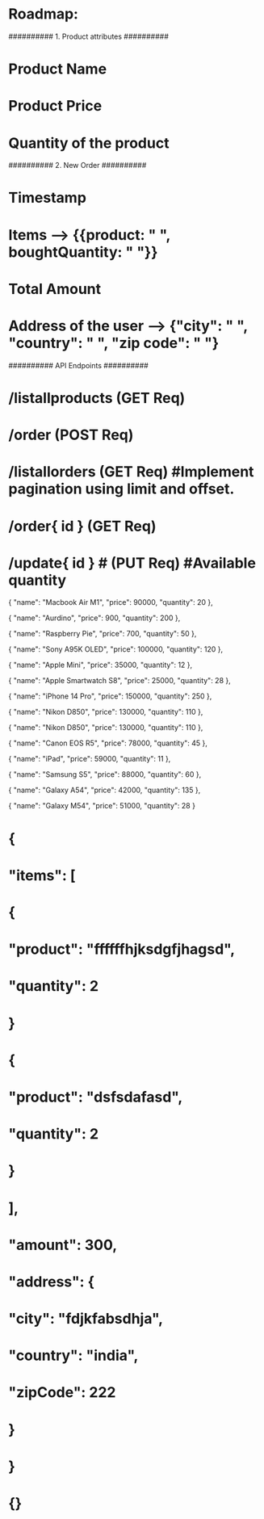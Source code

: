 # Roadmap:

########## 1. Product attributes ##########

# Product Name

# Product Price

# Quantity of the product

########## 2. New Order ##########

# Timestamp

# Items --> {{product: " ", boughtQuantity: " "}}

# Total Amount

# Address of the user --> {"city": " ", "country": " ", "zip code": " "}

########## API Endpoints ##########

# /listallproducts (GET Req)

# /order (POST Req)

# /listallorders (GET Req) #Implement pagination using limit and offset.

# /order{ id } (GET Req)

# /update{ id } # (PUT Req) #Available quantity

{
"name": "Macbook Air M1",
"price": 90000,
"quantity": 20
},

{
"name": "Aurdino",
"price": 900,
"quantity": 200
},

{
"name": "Raspberry Pie",
"price": 700,
"quantity": 50
},

{
"name": "Sony A95K OLED",
"price": 100000,
"quantity": 120
},

{
"name": "Apple Mini",
"price": 35000,
"quantity": 12
},

{
"name": "Apple Smartwatch S8",
"price": 25000,
"quantity": 28
},

{
"name": "iPhone 14 Pro",
"price": 150000,
"quantity": 250
},

{
"name": "Nikon D850",
"price": 130000,
"quantity": 110
},

{
"name": "Nikon D850",
"price": 130000,
"quantity": 110
},

{
"name": "Canon EOS R5",
"price": 78000,
"quantity": 45
},

{
"name": "iPad",
"price": 59000,
"quantity": 11
},

{
"name": "Samsung S5",
"price": 88000,
"quantity": 60
},

{
"name": "Galaxy A54",
"price": 42000,
"quantity": 135
},

{
"name": "Galaxy M54",
"price": 51000,
"quantity": 28
}

# {

# "items": [

# {

# "product": "ffffffhjksdgfjhagsd",

# "quantity": 2

# }

# {

# "product": "dsfsdafasd",

# "quantity": 2

# }

# ],

# "amount": 300,

# "address": {

# "city": "fdjkfabsdhja",

# "country": "india",

# "zipCode": 222

# }

# }

# {}
